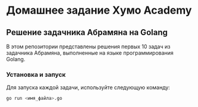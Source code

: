 # Домашнее задание Хумо Academy

## Решение задачника Абрамяна на Golang

В этом репозитории представлены решения первых 10 задач из задачника Абрамяна, выполненные на языке программирования Golang.

### Установка и запуск

Для запуска каждой задачи, используйте следующую команду:

```bash
go run <имя_файла>.go
